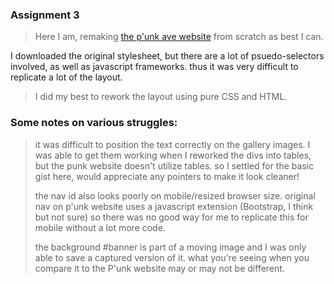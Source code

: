 ### Assignment 3 
>Here I am, remaking [the p'unk ave website](http://www.punkave.com) from scratch as best I can. 
>
I downloaded the original stylesheet, but there are a lot of psuedo-selectors involved, as well as javascript frameworks. thus it was very difficult to replicate a lot of the layout. 
>
>I did my best to rework the layout using pure CSS and HTML. 

### Some notes on various struggles:
> it was difficult to position the text correctly on the gallery images. I was able to get them working when I reworked the divs into tables, but the punk website doesn't utilize tables. so I settled for the basic gist here, would appreciate any pointers to make it look cleaner! 
>
> the nav id also looks poorly on mobile/resized browser size. original nav on p'unk
website uses a javascript extension (Bootstrap, I think but not sure) so there was
no good way for me to replicate this for mobile without a lot more code.
>
> the background #banner is part of a moving image and I was only able to save a
captured version of it. what you're seeing when you compare it to the P'unk 
website may or may not be different. 
>
> 